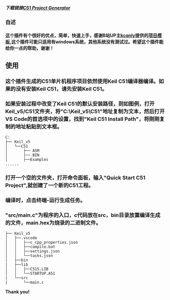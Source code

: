 ##### 下载链接[C51 Project Generator](https://marketplace.visualstudio.com/items?itemName=MoonAndHaze.c51-project-generator)
### 自述
#### 这个插件有个很好的优点，简单，快速上手，感谢B站UP主[kcqnly](https://www.bilibili.com/video/BV1DA411v7Cv?from=search&seid=8846228456969178977)提供的[项目模板](https://github.com/kcqnly/VSCode-C51),这个插件可能只适用有windows系统，其他系统没有测试过。希望这个插件能给你一点的帮助，谢谢！
## 使用
### 这个插件生成的C51单片机程序项目依然使用Keil C51编译器编译。如果的没有安装Keil C51，请先安装Keil C51。
###
### 如果安装过程中改变了Keil C51的默认安装路径，则如图例，打开Keil_v5/C51文件夹，将"C:\Keil_v5\C51"地址复制为文本，然后打开VS Code的首选项中的设置，找到"Keil C51 Install Path"，将刚刚复制的地址粘贴到文本框。
```
C:
├── Keil_v5
│   └──C51
│       ├── ASM
│       ├── BIN
│       ├──Examples
......
```
### 打开一个空的文件夹，打开命令面板，输入"Quick Start C51 Project",就创建了一个新的C51工程。
### 编译时，点击终端-运行生成任务。
### "src/main.c"为程序的入口，c代码放在src，bin目录放置编译生成的文件，main.hex为烧录的二进制文件。
```
├── Keil_v5
│   ├──.vscode
│   │   ├──c_cpp_properties.json
│   │   ├──compile.bat
│   │   ├──settings.json
│   │   └──tasks.json
│   ├──bin
|   ├──lib
│   │   ├──C51S.LIB
│   │   └──STARTUP.A51
|   └──src
|       └──main.c
```

**Thank you!**
